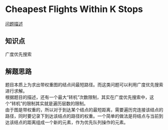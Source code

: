 # Cheapest Flights Within K Stops

[问题描述](https://leetcode.com/problems/cheapest-flights-within-k-stops/)

## 知识点

广度优先搜索

## 解题思路

题目本质上为求出带权重图的结点间最短路径。而这类问题可以利用广度优先搜索进行求解。  
根据题目的描述，还有一个最大“转机”次数限制，其实在广度优先搜索中，这个“转机”的限制其实就是遍历层数的限制。  
由于图是带权重的，所以对于到达某个结点的最短距离，需要遍历完连接该结点的路径，同时要记录下到达该结点的路径的权重。一个简单的做法是将结点与当前到达该结点的距离组成一个新的元素，作为优先队列操作的元素。
